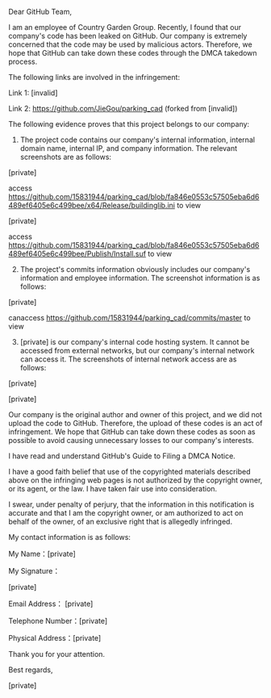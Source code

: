 Dear GitHub Team,

 

I am an employee of Country Garden Group. Recently, I found that our company's code has been leaked on GitHub. Our company is extremely concerned that the code may be used by malicious actors. Therefore, we hope that GitHub can take down these codes through the DMCA takedown process.

 

The following links are involved in the infringement:

Link 1: [invalid]

Link 2: https://github.com/JieGou/parking_cad  (forked from [invalid])

 

The following evidence proves that this project belongs to our company:

1. The project code contains our company's internal information, internal domain name, internal IP, and company information. The relevant screenshots are as follows:

[private]
 
access https://github.com/15831944/parking_cad/blob/fa846e0553c57505eba6d6489ef6405e6c499bee/x64/Release/buildinglib.ini to view

[private]

access  https://github.com/15831944/parking_cad/blob/fa846e0553c57505eba6d6489ef6405e6c499bee/Publish/Install.suf to view

 
2. The project's commits information obviously includes our company's information and employee information. The screenshot information is as follows:

[private]
 
canaccess  https://github.com/15831944/parking_cad/commits/master  to view
 
3. [private] is our company's internal code hosting system. It cannot be accessed from external networks, but our company's internal network can access it. The screenshots of internal network access are as follows:

[private]

[private]
 
Our company is the original author and owner of this project, and we did not upload the code to GitHub. Therefore, the upload of these codes is an act of infringement. We hope that GitHub can take down these codes as soon as possible to avoid causing unnecessary losses to our company's interests.

I have read and understand GitHub's Guide to Filing a DMCA Notice.

I have a good faith belief that use of the copyrighted materials described above on the infringing web pages is not authorized by the copyright owner, or its agent, or the law. I have taken fair use into consideration.

I swear, under penalty of perjury, that the information in this notification is accurate and that I am the copyright owner, or am authorized to act on behalf of the owner, of an exclusive right that is allegedly infringed.

 

My contact information is as follows:

My Name：[private]

My Signature：

[private]


Email Address： [private]

Telephone Number：[private]

Physical Address：[private]

Thank you for your attention.

Best regards,

[private]
